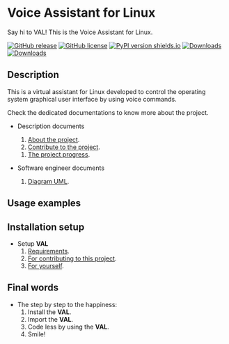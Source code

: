 # Voice Assistant for Linux

Say hi to VAL! This is the Voice Assistant for Linux.

[![GitHub release](https://img.shields.io/github/release/henrikbeck95/voice_assistant_linux/all.svg)](https://github.com/henrikbeck95/voice_assistant_linux/releases)
[![GitHub license](https://img.shields.io/github/license/henrikbeck95/voice_assistant_linux.svg)](https://github.com/henrikbeck95/voice_assistant_linux/blob/master/LICENSE)
[![PyPI version shields.io](https://img.shields.io/pypi/v/voice-assistant-linux.svg)](https://pypi.org/project/voice-assistant-linux/)
[![Downloads](https://static.pepy.tech/badge/voice-assistant-linux)](https://pepy.tech/project/voice-assistant-linux)
[![Downloads](https://static.pepy.tech/badge/voice-assistant-linux/month)](https://pepy.tech/project/voice-assistant-linux)

## Description

This is a virtual assistant for Linux developed to control the operating system graphical user interface by using voice commands.

Check the dedicated documentations to know more about the project.

- Description documents
    1. [About the project](./docs/description/description_about_this.md).
    1. [Contribute to the project](./docs/description/description_contribute.md).
    <!--
    1. [Reasons to use **VAL**](./docs/description/description_reasons_to_use.md).
    1. [The problems this project tries to solve](./docs/description/description_the_solution.md).
    -->
    1. [The project progress](./docs/description/description_task_list.md).

- Software engineer documents
    1. [Diagram UML](./docs/software_engineer/uml_diagram.mfj).

<!--
- Articles about this project (in Portuguese language)
    1. [](./docs/articles/entregas.md) (in Portuguese language).
    1. [](./docs/articles/historia_usuario.md) (in Portuguese language).
    1. [](./docs/articles/relatorio_01_parte_01.docx) (in Portuguese language).
    1. [](./docs/articles/relatorio_01_parte_02.docx) (in Portuguese language).
    1. [](./docs/articles/relatorio_02_parte_02.md) (in Portuguese language).
-->

<!--
    1. [TGI 1](./docs/articles/) (in Portuguese lanaguage).
    1. [TGI 2](./docs/articles/) (in Portuguese lanaguage).
-->

## Usage examples

<!--
- Some screenshots compacted to a gif picture file.
    1. []().
-->

<!--
- Some YouTube videos executing **VAL**.
    1. []().
-->

## Installation setup

- Setup **VAL**
    1. [Requirements](./docs/setup/setup_requirements.md).
    1. [For contributing to this project](./docs/setup/setup_developer.md).
    1. [For yourself](./docs/setup/setup_user.md).

## Final words 

- The step by step to the happiness:
    1. Install the **VAL**.
    1. Import the **VAL**.
    1. Code less by using the **VAL**.
    1. Smile!